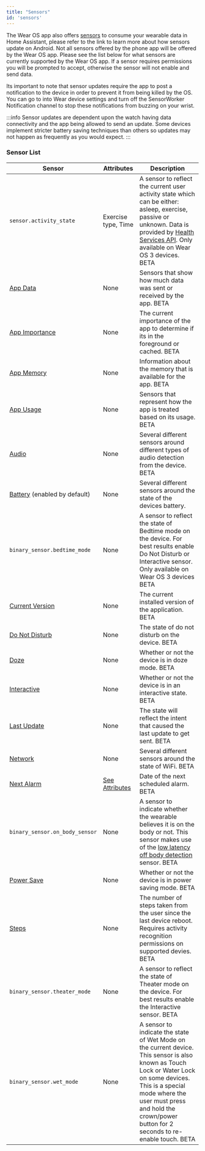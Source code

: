 ```yaml
---
title: "Sensors"
id: 'sensors'
---
```


The Wear OS app also offers [sensors](../core/sensors.md#android-sensors) to consume your wearable data in Home Assistant, please refer to the link to learn more about how sensors update on Android. Not all sensors offered by the phone app will be offered by the Wear OS app. Please see the list below for what sensors are currently supported by the Wear OS app. If a sensor requires permissions you will be prompted to accept, otherwise the sensor will not enable and send data.

Its important to note that sensor updates require the app to post a notification to the device in order to prevent it from being killed by the OS. You can go to into Wear device settings and turn off the SensorWorker Notification channel to stop these notifications from buzzing on your wrist.

:::info
Sensor updates are dependent upon the watch having data connectivity and the app being allowed to send an update. Some devices implement stricter battery saving techniques than others so updates may not happen as frequently as you would expect.
:::

### Sensor List

| Sensor | Attributes | Description |
| --------- | --------- | ----------- |
| `sensor.activity_state` | Exercise type, Time | A sensor to reflect the current user activity state which can be either: asleep, exercise, passive or unknown. Data is provided by [Health Services API](https://developer.android.com/training/wearables/health-services/passive#useractivityinfo). Only available on Wear OS 3 devices. <span class='beta'>BETA</span>  |
| [App Data](../core/sensors.md#app-data-sensors) | None | Sensors that show how much data was sent or received by the app. <span class='beta'>BETA</span> |
| [App Importance](../core/sensors.md#app-importance-sensor) | None | The current importance of the app to determine if its in the foreground or cached. <span class='beta'>BETA</span> |
| [App Memory](../core/sensors.md#app-memory-sensor) | None | Information about the memory that is available for the app. <span class='beta'>BETA</span> |
| [App Usage](../core/sensors.md#app-usage-sensors) | None | Sensors that represent how the app is treated based on its usage. <span class='beta'>BETA</span> |
| [Audio](../core/sensors.md#audio-sensors) | None | Several different sensors around different types of audio detection from the device. <span class='beta'>BETA</span> |
| [Battery](../core/sensors.md#battery-sensors) (enabled by default) | None | Several different sensors around the state of the devices battery. |
| `binary_sensor.bedtime_mode` | None | A sensor to reflect the state of Bedtime mode on the device. For best results enable Do Not Disturb or Interactive sensor. Only available on Wear OS 3 devices <span class='beta'>BETA</span> |
| [Current Version](../core/sensors.md#current-version-sensor) | None | The current installed version of the application. <span class='beta'>BETA</span> |
| [Do Not Disturb](../core/sensors.md#do-not-disturb-sensor) | None | The state of do not disturb on the device. <span class='beta'>BETA</span> |
| [Doze](../core/sensors.md#doze-sensor) | None | Whether or not the device is in doze mode. <span class='beta'>BETA</span> |
| [Interactive](../core/sensors.md#interactive-sensor) | None | Whether or not the device is in an interactive state. <span class='beta'>BETA</span> |
| [Last Update](../core/sensors.md#last-update-trigger-sensor) | None | The state will reflect the intent that caused the last update to get sent. <span class='beta'>BETA</span> |
| [Network](../core/sensors.md#connection-type-sensor) | None | Several different sensors around the state of WiFi. <span class='beta'>BETA</span> |
| [Next Alarm](../core/sensors.md#next-alarm-sensor) | [See Attributes](../core/sensors.md#next-alarm-sensor) | Date of the next scheduled alarm. <span class='beta'>BETA</span> |
| `binary_sensor.on_body_sensor` | None | A sensor to indicate whether the wearable believes it is on the body or not. This sensor makes use of the [low latency off body detection](https://developer.android.com/reference/android/hardware/Sensor#TYPE_LOW_LATENCY_OFFBODY_DETECT) sensor. <span class='beta'>BETA</span> |
| [Power Save](../core/sensors.md#power-save-sensor) | None | Whether or not the device is in power saving mode. <span class='beta'>BETA</span> |
| [Steps](../core//sensors.md#pedometer-sensors) | None | The number of steps taken from the user since the last device reboot. Requires activity recognition permissions on supported devies. <span class='beta'>BETA</span> |
| `binary_sensor.theater_mode` | None | A sensor to reflect the state of Theater mode on the device. For best results enable the Interactive sensor. <span class='beta'>BETA</span> |
| `binary_sensor.wet_mode` | None | A sensor to indicate the state of Wet Mode on the current device. This sensor is also known as Touch Lock or Water Lock on some devices. This is a special mode where the user must press and hold the crown/power button for 2 seconds to re-enable touch. <span class='beta'>BETA</span> |
